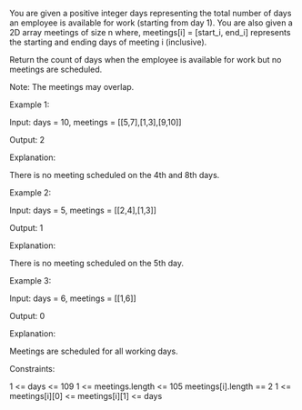 You are given a positive integer days representing the total number of days an employee is available for work (starting from day 1). You are also given a 2D array meetings of size n where, meetings[i] = [start_i, end_i] represents the starting and ending days of meeting i (inclusive).

Return the count of days when the employee is available for work but no meetings are scheduled.

Note: The meetings may overlap.

Example 1:

Input: days = 10, meetings = [[5,7],[1,3],[9,10]]

Output: 2

Explanation:

There is no meeting scheduled on the 4th and 8th days.

Example 2:

Input: days = 5, meetings = [[2,4],[1,3]]

Output: 1

Explanation:

There is no meeting scheduled on the 5th day.

Example 3:

Input: days = 6, meetings = [[1,6]]

Output: 0

Explanation:

Meetings are scheduled for all working days.

Constraints:

1 <= days <= 109
1 <= meetings.length <= 105
meetings[i].length == 2
1 <= meetings[i][0] <= meetings[i][1] <= days
